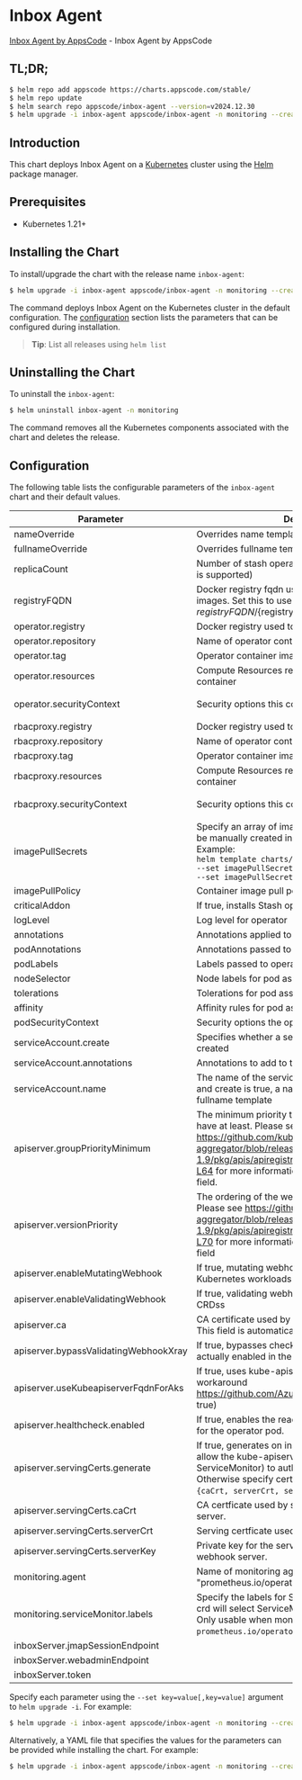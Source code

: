 # Inbox Agent

[Inbox Agent by AppsCode](https://github.com/ops-center/inbox-agent) - Inbox Agent by AppsCode

## TL;DR;

```bash
$ helm repo add appscode https://charts.appscode.com/stable/
$ helm repo update
$ helm search repo appscode/inbox-agent --version=v2024.12.30
$ helm upgrade -i inbox-agent appscode/inbox-agent -n monitoring --create-namespace --version=v2024.12.30
```

## Introduction

This chart deploys Inbox Agent on a [Kubernetes](http://kubernetes.io) cluster using the [Helm](https://helm.sh) package manager.

## Prerequisites

- Kubernetes 1.21+

## Installing the Chart

To install/upgrade the chart with the release name `inbox-agent`:

```bash
$ helm upgrade -i inbox-agent appscode/inbox-agent -n monitoring --create-namespace --version=v2024.12.30
```

The command deploys Inbox Agent on the Kubernetes cluster in the default configuration. The [configuration](#configuration) section lists the parameters that can be configured during installation.

> **Tip**: List all releases using `helm list`

## Uninstalling the Chart

To uninstall the `inbox-agent`:

```bash
$ helm uninstall inbox-agent -n monitoring
```

The command removes all the Kubernetes components associated with the chart and deletes the release.

## Configuration

The following table lists the configurable parameters of the `inbox-agent` chart and their default values.

|               Parameter               |                                                                                                                    Description                                                                                                                    |                                                                                            Default                                                                                             |
|---------------------------------------|---------------------------------------------------------------------------------------------------------------------------------------------------------------------------------------------------------------------------------------------------|------------------------------------------------------------------------------------------------------------------------------------------------------------------------------------------------|
| nameOverride                          | Overrides name template                                                                                                                                                                                                                           | <code>""</code>                                                                                                                                                                                |
| fullnameOverride                      | Overrides fullname template                                                                                                                                                                                                                       | <code>""</code>                                                                                                                                                                                |
| replicaCount                          | Number of stash operator replicas to create (only 1 is supported)                                                                                                                                                                                 | <code>1</code>                                                                                                                                                                                 |
| registryFQDN                          | Docker registry fqdn used to pull Stash related images. Set this to use docker registry hosted at ${registryFQDN}/${registry}/${image}                                                                                                            | <code>ghcr.io</code>                                                                                                                                                                           |
| operator.registry                     | Docker registry used to pull operator image                                                                                                                                                                                                       | <code>appscode</code>                                                                                                                                                                          |
| operator.repository                   | Name of operator container image                                                                                                                                                                                                                  | <code>inbox-agent</code>                                                                                                                                                                       |
| operator.tag                          | Operator container image tag                                                                                                                                                                                                                      | <code>""</code>                                                                                                                                                                                |
| operator.resources                    | Compute Resources required by the operator container                                                                                                                                                                                              | <code>{"requests":{"cpu":"100m"}}</code>                                                                                                                                                       |
| operator.securityContext              | Security options this container should run with                                                                                                                                                                                                   | <code>{"allowPrivilegeEscalation":false,"capabilities":{"drop":["ALL"]},"readOnlyRootFilesystem":true,"runAsNonRoot":true,"runAsUser":65534,"seccompProfile":{"type":"RuntimeDefault"}}</code> |
| rbacproxy.registry                    | Docker registry used to pull operator image                                                                                                                                                                                                       | <code>appscode</code>                                                                                                                                                                          |
| rbacproxy.repository                  | Name of operator container image                                                                                                                                                                                                                  | <code>kube-rbac-proxy</code>                                                                                                                                                                   |
| rbacproxy.tag                         | Operator container image tag                                                                                                                                                                                                                      | <code>v0.15.0</code>                                                                                                                                                                           |
| rbacproxy.resources                   | Compute Resources required by the operator container                                                                                                                                                                                              | <code>{"requests":{"cpu":"100m"}}</code>                                                                                                                                                       |
| rbacproxy.securityContext             | Security options this container should run with                                                                                                                                                                                                   | <code>{"allowPrivilegeEscalation":false,"capabilities":{"drop":["ALL"]},"readOnlyRootFilesystem":true,"runAsNonRoot":true,"runAsUser":65534,"seccompProfile":{"type":"RuntimeDefault"}}</code> |
| imagePullSecrets                      | Specify an array of imagePullSecrets. Secrets must be manually created in the namespace. <br> Example: <br> `helm template charts/stash \` <br> `--set imagePullSecrets[0].name=sec0 \` <br> `--set imagePullSecrets[1].name=sec1`                | <code>[]</code>                                                                                                                                                                                |
| imagePullPolicy                       | Container image pull policy                                                                                                                                                                                                                       | <code>IfNotPresent</code>                                                                                                                                                                      |
| criticalAddon                         | If true, installs Stash operator as critical addon                                                                                                                                                                                                | <code>false</code>                                                                                                                                                                             |
| logLevel                              | Log level for operator                                                                                                                                                                                                                            | <code>3</code>                                                                                                                                                                                 |
| annotations                           | Annotations applied to operator deployment                                                                                                                                                                                                        | <code>{}</code>                                                                                                                                                                                |
| podAnnotations                        | Annotations passed to operator pod(s).                                                                                                                                                                                                            | <code>{}</code>                                                                                                                                                                                |
| podLabels                             | Labels passed to operator pod(s)                                                                                                                                                                                                                  | <code>{}</code>                                                                                                                                                                                |
| nodeSelector                          | Node labels for pod assignment                                                                                                                                                                                                                    | <code>{"kubernetes.io/os":"linux"}</code>                                                                                                                                                      |
| tolerations                           | Tolerations for pod assignment                                                                                                                                                                                                                    | <code>[]</code>                                                                                                                                                                                |
| affinity                              | Affinity rules for pod assignment                                                                                                                                                                                                                 | <code>{}</code>                                                                                                                                                                                |
| podSecurityContext                    | Security options the operator pod should run with.                                                                                                                                                                                                | <code>{"fsGroup":65535}</code>                                                                                                                                                                 |
| serviceAccount.create                 | Specifies whether a service account should be created                                                                                                                                                                                             | <code>true</code>                                                                                                                                                                              |
| serviceAccount.annotations            | Annotations to add to the service account                                                                                                                                                                                                         | <code>{}</code>                                                                                                                                                                                |
| serviceAccount.name                   | The name of the service account to use. If not set and create is true, a name is generated using the fullname template                                                                                                                            | <code></code>                                                                                                                                                                                  |
| apiserver.groupPriorityMinimum        | The minimum priority the webhook api group should have at least. Please see https://github.com/kubernetes/kube-aggregator/blob/release-1.9/pkg/apis/apiregistration/v1beta1/types.go#L58-L64 for more information on proper values of this field. | <code>10000</code>                                                                                                                                                                             |
| apiserver.versionPriority             | The ordering of the webhook api inside of the group. Please see https://github.com/kubernetes/kube-aggregator/blob/release-1.9/pkg/apis/apiregistration/v1beta1/types.go#L66-L70 for more information on proper values of this field              | <code>15</code>                                                                                                                                                                                |
| apiserver.enableMutatingWebhook       | If true, mutating webhook is configured for Kubernetes workloads                                                                                                                                                                                  | <code>false</code>                                                                                                                                                                             |
| apiserver.enableValidatingWebhook     | If true, validating webhook is configured for Stash CRDss                                                                                                                                                                                         | <code>false</code>                                                                                                                                                                             |
| apiserver.ca                          | CA certificate used by the Kubernetes api server. This field is automatically assigned by the operator.                                                                                                                                           | <code>not-ca-cert</code>                                                                                                                                                                       |
| apiserver.bypassValidatingWebhookXray | If true, bypasses checks that validating webhook is actually enabled in the Kubernetes cluster.                                                                                                                                                   | <code>false</code>                                                                                                                                                                             |
| apiserver.useKubeapiserverFqdnForAks  | If true, uses kube-apiserver FQDN for AKS cluster to workaround https://github.com/Azure/AKS/issues/522 (default true)                                                                                                                            | <code>true</code>                                                                                                                                                                              |
| apiserver.healthcheck.enabled         | If true, enables the readiness and liveliness probes for the operator pod.                                                                                                                                                                        | <code>false</code>                                                                                                                                                                             |
| apiserver.servingCerts.generate       | If true, generates on install/upgrade the certs that allow the kube-apiserver (and potentially ServiceMonitor) to authenticate operators pods. Otherwise specify certs in `apiserver.servingCerts.{caCrt, serverCrt, serverKey}`.                 | <code>true</code>                                                                                                                                                                              |
| apiserver.servingCerts.caCrt          | CA certficate used by serving certificate of webhook server.                                                                                                                                                                                      | <code>""</code>                                                                                                                                                                                |
| apiserver.servingCerts.serverCrt      | Serving certficate used by webhook server.                                                                                                                                                                                                        | <code>""</code>                                                                                                                                                                                |
| apiserver.servingCerts.serverKey      | Private key for the serving certificate used by webhook server.                                                                                                                                                                                   | <code>""</code>                                                                                                                                                                                |
| monitoring.agent                      | Name of monitoring agent (either "prometheus.io/operator" or "prometheus.io/builtin")                                                                                                                                                             | <code>"none"</code>                                                                                                                                                                            |
| monitoring.serviceMonitor.labels      | Specify the labels for ServiceMonitor. Prometheus crd will select ServiceMonitor using these labels. Only usable when monitoring agent is `prometheus.io/operator`.                                                                               | <code>{}</code>                                                                                                                                                                                |
| inboxServer.jmapSessionEndpoint       |                                                                                                                                                                                                                                                   | <code>""</code>                                                                                                                                                                                |
| inboxServer.webadminEndpoint          |                                                                                                                                                                                                                                                   | <code>""</code>                                                                                                                                                                                |
| inboxServer.token                     |                                                                                                                                                                                                                                                   | <code>""</code>                                                                                                                                                                                |


Specify each parameter using the `--set key=value[,key=value]` argument to `helm upgrade -i`. For example:

```bash
$ helm upgrade -i inbox-agent appscode/inbox-agent -n monitoring --create-namespace --version=v2024.12.30 --set replicaCount=1
```

Alternatively, a YAML file that specifies the values for the parameters can be provided while
installing the chart. For example:

```bash
$ helm upgrade -i inbox-agent appscode/inbox-agent -n monitoring --create-namespace --version=v2024.12.30 --values values.yaml
```
